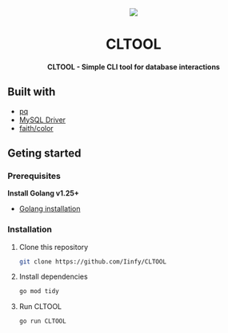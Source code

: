 <div align="center"><img src="https://i.ibb.co/0VvZtcRR/database.png" align="center"></div>
<h1 align="center">CLTOOL</h1>
<h4 align="center">CLTOOL - Simple CLI tool for database interactions </h4>

## Built with

* [pq](https://github.com/lib/pq)
* [MySQL Driver](https://github.com/go-sql-driver/mysql)
* [faith/color](https://github.com/fatih/color)

## Geting started

### Prerequisites
**Install Golang v1.25+**

* <a href="https://go.dev">Golang installation</a>

### Installation

1. Clone this repository
    ```sh
    git clone https://github.com/Iinfy/CLTOOL
    ```
2. Install dependencies
   ```sh
   go mod tidy
   ```
3. Run CLTOOL
   ```sh
   go run CLTOOL
   ```






